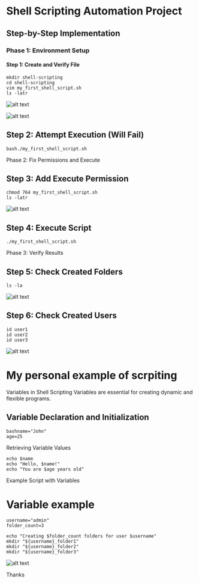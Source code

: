 # Shell Scripting Automation Project
## Step-by-Step Implementation

### Phase 1: Environment Setup

#### Step 1: Create and Verify File
```
mkdir shell-scripting
cd shell-scripting
vim my_first_shell_script.sh
ls -latr
```
![alt text](<Screenshot 2025-07-10 161359.png>)

![alt text](<Screenshot 2025-07-10 162206.png>)
## Step 2: Attempt Execution (Will Fail)
```
bash./my_first_shell_script.sh
```

Phase 2: Fix Permissions and Execute

## Step 3: Add Execute Permission
```
chmod 764 my_first_shell_script.sh
ls -latr
```
![alt text](<Screenshot 2025-07-10 163221.png>)
## Step 4: Execute Script
```
./my_first_shell_script.sh
```

Phase 3: Verify Results

## Step 5: Check Created Folders
```
ls -la
```
![alt text](<Screenshot 2025-07-10 163328.png>)

## Step 6: Check Created Users
```
id user1
id user2
id user3
```
![alt text](<Screenshot 2025-07-10 163423.png>)

# My personal example of scrpiting
Variables in Shell Scripting
Variables are essential for creating dynamic and flexible programs.
## Variable Declaration and Initialization
``` 
bashname="John"
age=25
```
Retrieving Variable Values
```
echo $name
echo "Hello, $name!"
echo "You are $age years old"
```
Example Script with Variables

# Variable example
```
username="admin"
folder_count=3

echo "Creating $folder_count folders for user $username"
mkdir "${username}_folder1"
mkdir "${username}_folder2"
mkdir "${username}_folder3"
```
![alt text](<Screenshot 2025-07-10 150012.png>)

Thanks